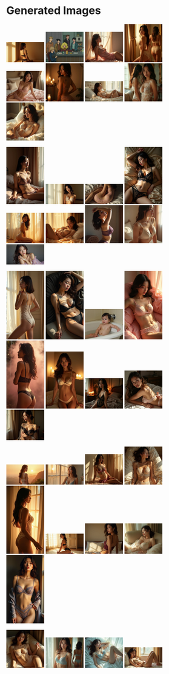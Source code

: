 # Generated Images



<img src="2025_07_19_01.webp" width="100"/> <img src="2025_07_19_02.webp" width="100"/> <img src="2025_07_19_03.webp" width="100"/> <img src="2025_07_19_04.webp" width="100"/> <img src="2025_07_19_05.webp" width="100"/> <img src="2025_07_19_06.webp" width="100"/> <img src="2025_07_19_07.webp" width="100"/> <img src="2025_07_19_08.webp" width="100"/> <img src="2025_07_19_09.webp" width="100"/>

<img src="2025_07_19_10.webp" width="100"/> <img src="2025_07_19_11.webp" width="100"/> <img src="2025_07_19_12.webp" width="100"/> <img src="2025_07_19_13.webp" width="100"/> <img src="2025_07_19_14.webp" width="100"/> <img src="2025_07_19_15.webp" width="100"/> <img src="2025_07_19_16.webp" width="100"/> <img src="2025_07_19_17.webp" width="100"/> <img src="2025_07_19_18.webp" width="100"/>

<img src="2025_07_19_19.webp" width="100"/> <img src="2025_07_19_20.webp" width="100"/> <img src="2025_07_19_21.webp" width="100"/> <img src="2025_07_19_22.webp" width="100"/> <img src="2025_07_19_23.webp" width="100"/> <img src="2025_07_19_24.webp" width="100"/> <img src="2025_07_19_25.webp" width="100"/> <img src="2025_07_19_26.webp" width="100"/> <img src="2025_07_19_27.webp" width="100"/>

<img src="2025_07_19_28.webp" width="100"/> <img src="2025_07_19_29.webp" width="100"/> <img src="2025_07_19_30.webp" width="100"/> <img src="2025_07_19_31.webp" width="100"/> <img src="2025_07_19_32.webp" width="100"/> <img src="2025_07_19_33.webp" width="100"/> <img src="2025_07_19_34.webp" width="100"/> <img src="2025_07_19_35.webp" width="100"/> <img src="2025_07_19_36.webp" width="100"/>

<img src="2025_07_19_37.webp" width="100"/> <img src="2025_07_19_38.webp" width="100"/> <img src="2025_07_19_39.webp" width="100"/> <img src="2025_07_19_40.webp" width="100"/>
